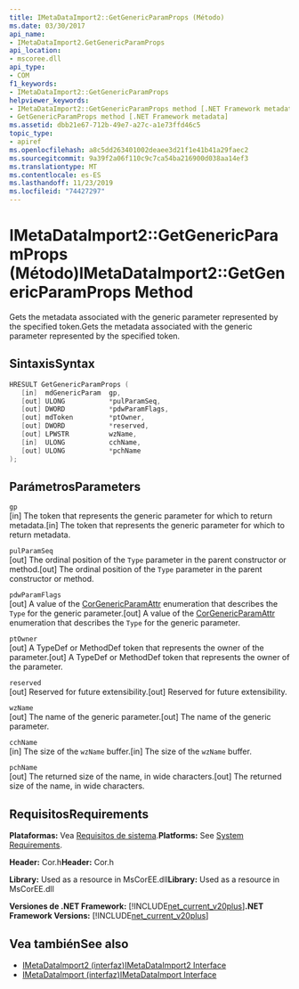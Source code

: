 ```yaml
---
title: IMetaDataImport2::GetGenericParamProps (Método)
ms.date: 03/30/2017
api_name:
- IMetaDataImport2.GetGenericParamProps
api_location:
- mscoree.dll
api_type:
- COM
f1_keywords:
- IMetaDataImport2::GetGenericParamProps
helpviewer_keywords:
- IMetaDataImport2::GetGenericParamProps method [.NET Framework metadata]
- GetGenericParamProps method [.NET Framework metadata]
ms.assetid: dbb21e67-712b-49e7-a27c-a1e73ffd46c5
topic_type:
- apiref
ms.openlocfilehash: a8c5dd263401002deaee3d21f1e41b41a29faec2
ms.sourcegitcommit: 9a39f2a06f110c9c7ca54ba216900d038aa14ef3
ms.translationtype: MT
ms.contentlocale: es-ES
ms.lasthandoff: 11/23/2019
ms.locfileid: "74427297"
---
```

# <a name="imetadataimport2getgenericparamprops-method"></a><span data-ttu-id="248de-102">IMetaDataImport2::GetGenericParamProps (Método)</span><span class="sxs-lookup"><span data-stu-id="248de-102">IMetaDataImport2::GetGenericParamProps Method</span></span>
<span data-ttu-id="248de-103">Gets the metadata associated with the generic parameter represented by the specified token.</span><span class="sxs-lookup"><span data-stu-id="248de-103">Gets the metadata associated with the generic parameter represented by the specified token.</span></span>  
  
## <a name="syntax"></a><span data-ttu-id="248de-104">Sintaxis</span><span class="sxs-lookup"><span data-stu-id="248de-104">Syntax</span></span>  
  
```cpp  
HRESULT GetGenericParamProps (  
   [in]  mdGenericParam  gp,  
   [out] ULONG           *pulParamSeq,  
   [out] DWORD           *pdwParamFlags,  
   [out] mdToken         *ptOwner,  
   [out] DWORD           *reserved,  
   [out] LPWSTR          wzName,  
   [in]  ULONG           cchName,  
   [out] ULONG           *pchName  
);  
```  
  
## <a name="parameters"></a><span data-ttu-id="248de-105">Parámetros</span><span class="sxs-lookup"><span data-stu-id="248de-105">Parameters</span></span>  
 `gp`  
 <span data-ttu-id="248de-106">[in] The token that represents the generic parameter for which to return metadata.</span><span class="sxs-lookup"><span data-stu-id="248de-106">[in] The token that represents the generic parameter for which to return metadata.</span></span>  
  
 `pulParamSeq`  
 <span data-ttu-id="248de-107">[out] The ordinal position of the `Type` parameter in the parent constructor or method.</span><span class="sxs-lookup"><span data-stu-id="248de-107">[out] The ordinal position of the `Type` parameter in the parent constructor or method.</span></span>  
  
 `pdwParamFlags`  
 <span data-ttu-id="248de-108">[out] A value of the [CorGenericParamAttr](../../../../docs/framework/unmanaged-api/metadata/corgenericparamattr-enumeration.md) enumeration that describes the `Type` for the generic parameter.</span><span class="sxs-lookup"><span data-stu-id="248de-108">[out] A value of the [CorGenericParamAttr](../../../../docs/framework/unmanaged-api/metadata/corgenericparamattr-enumeration.md) enumeration that describes the `Type` for the generic parameter.</span></span>  
  
 `ptOwner`  
 <span data-ttu-id="248de-109">[out] A TypeDef or MethodDef token that represents the owner of the parameter.</span><span class="sxs-lookup"><span data-stu-id="248de-109">[out] A TypeDef or MethodDef token that represents the owner of the parameter.</span></span>  
  
 `reserved`  
 <span data-ttu-id="248de-110">[out] Reserved for future extensibility.</span><span class="sxs-lookup"><span data-stu-id="248de-110">[out] Reserved for future extensibility.</span></span>  
  
 `wzName`  
 <span data-ttu-id="248de-111">[out] The name of the generic parameter.</span><span class="sxs-lookup"><span data-stu-id="248de-111">[out] The name of the generic parameter.</span></span>  
  
 `cchName`  
 <span data-ttu-id="248de-112">[in] The size of the `wzName` buffer.</span><span class="sxs-lookup"><span data-stu-id="248de-112">[in] The size of the `wzName` buffer.</span></span>  
  
 `pchName`  
 <span data-ttu-id="248de-113">[out] The returned size of the name, in wide characters.</span><span class="sxs-lookup"><span data-stu-id="248de-113">[out] The returned size of the name, in wide characters.</span></span>  
  
## <a name="requirements"></a><span data-ttu-id="248de-114">Requisitos</span><span class="sxs-lookup"><span data-stu-id="248de-114">Requirements</span></span>  
 <span data-ttu-id="248de-115">**Plataformas:** Vea [Requisitos de sistema](../../../../docs/framework/get-started/system-requirements.md).</span><span class="sxs-lookup"><span data-stu-id="248de-115">**Platforms:** See [System Requirements](../../../../docs/framework/get-started/system-requirements.md).</span></span>  
  
 <span data-ttu-id="248de-116">**Header:** Cor.h</span><span class="sxs-lookup"><span data-stu-id="248de-116">**Header:** Cor.h</span></span>  
  
 <span data-ttu-id="248de-117">**Library:** Used as a resource in MsCorEE.dll</span><span class="sxs-lookup"><span data-stu-id="248de-117">**Library:** Used as a resource in MsCorEE.dll</span></span>  
  
 <span data-ttu-id="248de-118">**Versiones de .NET Framework:** [!INCLUDE[net_current_v20plus](../../../../includes/net-current-v20plus-md.md)]</span><span class="sxs-lookup"><span data-stu-id="248de-118">**.NET Framework Versions:** [!INCLUDE[net_current_v20plus](../../../../includes/net-current-v20plus-md.md)]</span></span>  
  
## <a name="see-also"></a><span data-ttu-id="248de-119">Vea también</span><span class="sxs-lookup"><span data-stu-id="248de-119">See also</span></span>

- [<span data-ttu-id="248de-120">IMetaDataImport2 (interfaz)</span><span class="sxs-lookup"><span data-stu-id="248de-120">IMetaDataImport2 Interface</span></span>](../../../../docs/framework/unmanaged-api/metadata/imetadataimport2-interface.md)
- [<span data-ttu-id="248de-121">IMetaDataImport (interfaz)</span><span class="sxs-lookup"><span data-stu-id="248de-121">IMetaDataImport Interface</span></span>](../../../../docs/framework/unmanaged-api/metadata/imetadataimport-interface.md)
